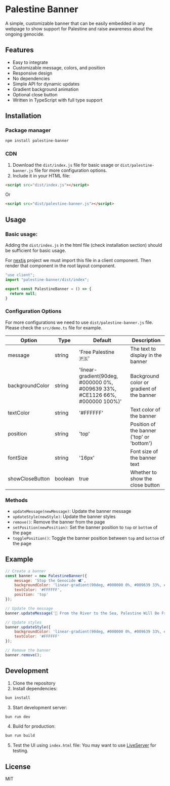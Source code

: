 # Palestine Banner

A simple, customizable banner that can be easily embedded in any webpage to show support for Palestine and raise awareness about the ongoing genocide.

## Features

- Easy to integrate
- Customizable message, colors, and position
- Responsive design
- No dependencies
- Simple API for dynamic updates
- Gradient background animation
- Optional close button
- Written in TypeScript with full type support

## Installation

### Package manager

```bash
npm install palestine-banner
```

### CDN

1. Download the `dist/index.js` file for basic usage or `dist/palestine-banner.js` file for more configuration options.
2. Include it in your HTML file:

```html
<script src="dist/index.js"></script>
```

Or

```html
<script src="dist/palestine-banner.js"></script>
```

## Usage

### Basic usage:

Adding the `dist/index.js` in the html file (check installation section) should be sufficient for basic usage.

For [nextjs](https://nextjs.org/) project we must import this file in a client component. Then render that component in the root layout component.

```typescript
"use client";
import "palestine-banner/dist/index";

export const PalestineBanner = () => {
  return null;
}
```


### Configuration Options

For more configurations we need to use `dist/palestine-banner.js` file.
Please check the `src/demo.ts` file for example.

| Option | Type | Default | Description |
|--------|------|---------|-------------|
| message | string | 'Free Palestine 🇵🇸' | The text to display in the banner |
| backgroundColor | string | 'linear-gradient(90deg, #000000 0%, #009639 33%, #CE1126 66%, #000000 100%)' | Background color or gradient of the banner |
| textColor | string | '#FFFFFF' | Text color of the banner |
| position | string | 'top' | Position of the banner ('top' or 'bottom') |
| fontSize | string | '16px' | Font size of the banner text |
| showCloseButton | boolean | true | Whether to show the close button |

### Methods

- `updateMessage(newMessage)`: Update the banner message
- `updateStyle(newStyle)`: Update the banner styles
- `remove()`: Remove the banner from the page
- `setPosition(newPosition)`: Set the banner position to `top` or `bottom` of the page
- `togglePosition()`: Toggle the banner position between `top` and `bottom` of the page

## Example

```javascript
// Create a banner
const banner = new PalestineBanner({
    message: 'Stop the Genocide 🕊️',
    backgroundColor: 'linear-gradient(90deg, #000000 0%, #009639 33%, #CE1126 66%, #000000 100%)',
    textColor: '#FFFFFF',
    position: 'top'
});

// Update the message
banner.updateMessage('🌊 From the River to the Sea, Palestine Will Be Free! 🇵🇸');

// Update styles
banner.updateStyle({
    backgroundColor: 'linear-gradient(90deg, #000000 0%, #009639 33%, #CE1126 66%, #000000 100%)',
    textColor: '#FFFFFF'
});

// Remove the banner
banner.remove();
```

## Development

1. Clone the repository
2. Install dependencies:
```bash
bun install
```
3. Start development server:
```bash
bun run dev
```
4. Build for production:
```bash
bun run build
```
5. Test the UI using `index.html` file:
You may want to use [LiveServer](https://marketplace.visualstudio.com/items?itemName=ritwickdey.LiveServer) for testing.

## License

MIT
